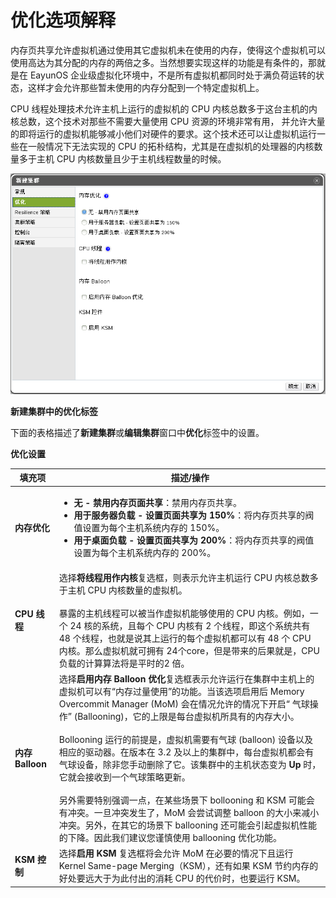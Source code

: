 # 优化选项解释

内存页共享允许虚拟机通过使用其它虚拟机未在使用的内存，使得这个虚拟机可以使用高达为其分配的内存的两倍之多。当然想要实现这样的功能是有条件的，那就是在 EayunOS 企业级虚拟化环境中，不是所有虚拟机都同时处于满负荷运转的状态，这样才会允许那些暂未使用的内存分配到一个特定虚拟机上。

CPU 线程处理技术允许主机上运行的虚拟机的 CPU 内核总数多于这台主机的内核总数，这个技术对那些不需要大量使用 CPU 资源的环境非常有用，
并允许大量的即将运行的虚拟机能够减小他们对硬件的要求。这个技术还可以让虚拟机运行一些在一般情况下无法实现的 CPU 的拓朴结构，尤其是在虚拟机的处理器的内核数量多于主机 CPU 内核数量且少于主机线程数量的时候。

![集群图示](../../images/EayunOS_Optimization_Settings.png)

**新建集群中的优化标签**

下面的表格描述了**新建集群**或**编辑集群**窗口中**优化**标签中的设置。

**优化设置**

| **填充项** | **描述/操作** |
| ---------- | ------------- |
| **内存优化** |<ul><li>**无 - 禁用内存页面共享**：禁用内存页共享。</li><li>**用于服务器负载 - 设置页面共享为 150%**：将内存页共享的阀值设置为每个主机系统内存的 150%。</li><li>**用于桌面负载 - 设置页面共享为 200%**：将内存页共享的阀值设置为每个主机系统内存的 200%。</li></ul>|
| **CPU 线程** | 选择**将线程用作内核**复选框，则表示允许主机运行 CPU 内核总数多于主机 CPU 内核数量的虚拟机。<br/><br/>暴露的主机线程可以被当作虚拟机能够使用的 CPU 内核。例如，一个 24 核的系统，且每个 CPU 内核有 2 个线程，即这个系统共有48 个线程，也就是说其上运行的每个虚拟机都可以有 48 个 CPU 内核。那么虚拟机就可拥有 24个core，但是带来的后果就是，CPU负载的计算算法将是平时的2 倍。|
| **内存 Balloon** | 选择**启用内存 Balloon 优化**复选框表示允许运行在集群中主机上的虚拟机可以有“内存过量使用”的功能。当该选项启用后  Memory Overcommit Manager (MoM) 会在情况允许的情况下开启“ 气球操作” (Ballooning)，它的上限是每台虚拟机所具有的内存大小。<br/><br/>Bollooning 运行的前提是，虚拟机需要有气球 (balloon) 设备以及相应的驱动器。在版本在 3.2 及以上的集群中，每台虚拟机都会有气球设备，除非您手动删除了它。该集群中的主机状态变为 **Up** 时，它就会接收到一个气球策略更新。<br/><br/>另外需要特别强调一点，在某些场景下 bollooning 和 KSM 可能会有冲突。一旦冲突发生了，MoM 会尝试调整 balloon 的大小来减小冲突。另外，在其它的场景下 ballooning 还可能会引起虚拟机性能的下降。因此我们建议您谨慎使用 ballooning 优化功能。 |
| **KSM 控制** |选择**启用 KSM** 复选框将会允许 MoM 在必要的情况下且运行 Kernel Same-page Merging（KSM），还有如果 KSM 节约内存的好处要远大于为此付出的消耗 CPU 的代价时，也要运行 KSM。 |
